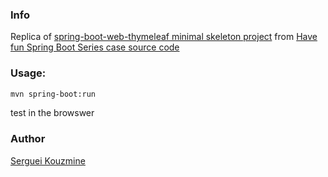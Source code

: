 ### Info 

Replica of [spring-boot-web-thymeleaf minimal skeleton project](https://github.com/ZHENFENG13/spring-boot-projects/blob/main/%E7%8E%A9%E8%BD%ACSpringBoot%E7%B3%BB%E5%88%97%E6%A1%88%E4%BE%8B%E6%BA%90%E7%A0%81/spring-boot-web-thymeleaf) 
from [Have fun Spring Boot Series case source code](https://github.com/ZHENFENG13/spring-boot-projects)

### Usage:
```sh
mvn spring-boot:run
```
test in the browswer
### Author
[Serguei Kouzmine](kouzmine_serguei@yahoo.com)
